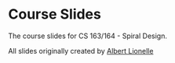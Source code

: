 # Course Slides

The course slides for CS 163/164 - Spiral Design.

All slides originally created by
[Albert Lionelle](www.cs.colostate.edu/~lionelle)


